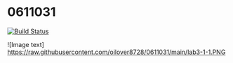 # 0611031
[![Build Status](https://travis-ci.com/oilover8728/0611031.svg?branch=main)](https://travis-ci.com/oilover8728/0611031)

![Image text] https://raw.githubusercontent.com/oilover8728/0611031/main/lab3-1-1.PNG

